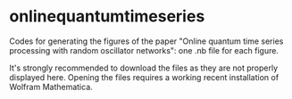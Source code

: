 # onlinequantumtimeseries
Codes for generating the figures of the paper "Online quantum time series processing with random oscillator networks": one .nb file for each figure.

It's strongly recommended to download the files as they are not properly displayed here. Opening the files requires a working recent installation of Wolfram Mathematica.

